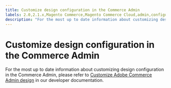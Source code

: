 ```yaml
---
title: Customize design configuration in the Commerce Admin
labels: 2.0,2.1.x,Magento Commerce,Magento Commerce Cloud,admin,configuration,content,custom,design,how to,magento,store,stores,Adobe Commerce
description: "For the most up to date information about customizing design configuration in the Commerce Admin, please refer to [Customize Adobe Commerce Admin design](https://devdocs.magento.com/guides/v2.4/howdoi/admin/customize_admin.html) in our developer documentation."
---
```


# Customize design configuration in the Commerce Admin

For the most up to date information about customizing design configuration in the Commerce Admin, please refer to [Customize Adobe Commerce Admin design](https://devdocs.magento.com/guides/v2.4/howdoi/admin/customize_admin.html) in our developer documentation. 